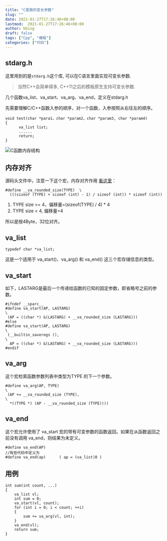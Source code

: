 ```yaml
---
title: "C里面的变长参数"
slug: ""
date: 2021-01-27T17:26:46+08:00
lastmod:  2021-01-27T17:26:46+08:00
author: bbing
draft: false
tags: ["Cpp", "模板"]
categories: ["代码"]
---
```


## stdarg.h
这里用到的是```stdarg.h```这个库, 可以在C语言里面实现可变长参数.

> 当然C++会简单得多, C++11之后的模板原生支持可变长参数.

几个函数va_list、va_start、va_arg、va_end，定义在stdarg.h

先需要理解C/C++函数入参的顺序，对一个函数，入参按照从右往左的顺序。
```
void test(char *para1，char *param2，char *param3, char *param4)
{
      va_list list;
      ......
      return;
}
```

![C函数内存结构](https://s3.ax1x.com/2021/01/27/szVlCT.jpg "C函数内存结构")

## 内存对齐
源码头文件中，注意一下这个宏，内存对齐作用 [看这里](https://www.cnblogs.com/cpoint/p/3369456.html)：

```
#define __va_rounded_size(TYPE)  \
  (((sizeof (TYPE) + sizeof (int) - 1) / sizeof (int)) * sizeof (int))
```

1. TYPE size >= 4，偏移量=(sizeof(TYPE) / 4) * 4
2. TYPE size < 4, 偏移量=4

所以是按4Byte，32位对齐。

## va_list
```
typedef char *va_list;
```
这是一个适用于 va_start()、va_arg() 和 va_end() 这三个宏存储信息的类型。

## va_start
如下，LASTARG是最后一个传递给函数的已知的固定参数，即省略号之前的参数。
```
#ifndef __sparc__
#define va_start(AP, LASTARG)                                           \
 (AP = ((char *) &(LASTARG) + __va_rounded_size (LASTARG)))
#else
#define va_start(AP, LASTARG)                                           \
 (__builtin_saveregs (),                                                \
  AP = ((char *) &(LASTARG) + __va_rounded_size (LASTARG)))
#endif
```

## va_arg
这个宏检索函数参数列表中类型为TYPE 的下一个参数。
```
#define va_arg(AP, TYPE)                                                \
 (AP += __va_rounded_size (TYPE),                                       \
  *((TYPE *) (AP - __va_rounded_size (TYPE))))
```

## va_end
这个宏允许使用了 va_start 宏的带有可变参数的函数返回。如果在从函数返回之前没有调用 va_end，则结果为未定义。
```
#define va_end(AP)
//有些代码中定义为
#define va_end(ap)      ( ap = (va_list)0 )
```

## 用例
```
int sum(int count, ...)
{
    va_list vl;
    int sum = 0;
    va_start(vl, count);
    for (int i = 0; i < count; ++i)
    {
        sum += va_arg(vl, int);
    }
    va_end(vl);
    return sum;
}
```
